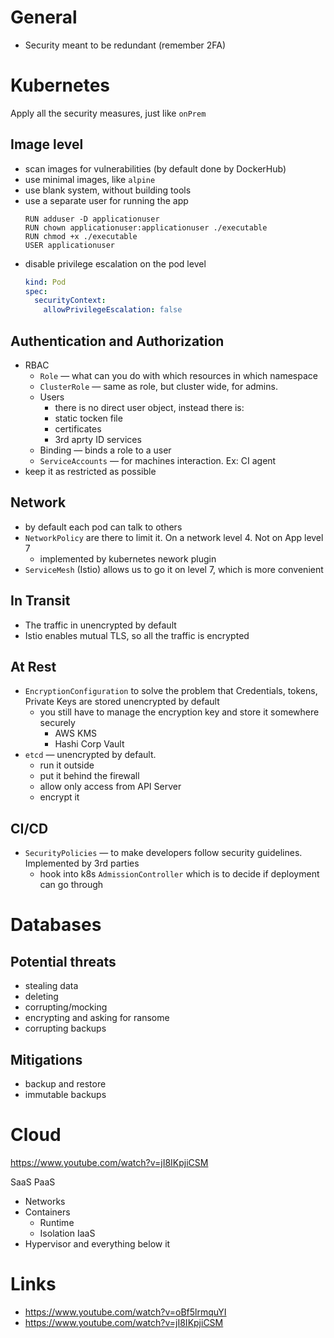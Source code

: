 # General
- Security meant to be redundant (remember 2FA)

# Kubernetes
Apply all the security measures, just like `onPrem`

## Image level
- scan images for vulnerabilities (by default done by DockerHub)
- use minimal images, like `alpine`
- use blank system, without building tools
- use a separate user for running the app
  ```docker
  RUN adduser -D applicationuser
  RUN chown applicationuser:applicationuser ./executable
  RUN chmod +x ./executable
  USER applicationuser
  ```
- disable privilege escalation on the pod level
  ```yaml
  kind: Pod
  spec:
    securityContext:
      allowPrivilegeEscalation: false
  ```

## Authentication and Authorization
- RBAC
  - `Role` — what can you do with which resources in which namespace
  - `ClusterRole` — same as role, but cluster wide, for admins.  
  - Users 
    - there is no direct user object, instead there is:
    - static tocken file
    - certificates
    - 3rd aprty ID services
  - Binding — binds a role to a user
  - `ServiceAccounts` — for machines interaction. Ex: CI agent
- keep it as restricted as possible

## Network

- by default each pod can talk to others
- `NetworkPolicy` are there to limit it. On a network level 4. Not on App level 7
  - implemented by kubernetes nework plugin
- `ServiceMesh` (Istio) allows us to go it on level 7, which is more convenient

## In Transit
- The traffic in unencrypted by default
- Istio enables mutual TLS, so all the traffic is encrypted

## At Rest
- `EncryptionConfiguration` to solve the problem that Credentials, tokens, Private Keys are stored unencrypted by default
  - you still have to manage the encryption key and store it somewhere securely
    - AWS KMS
    - Hashi Corp Vault
- `etcd` — unencrypted by default. 
  - run it outside
  - put it behind the firewall
  - allow only access from API Server
  - encrypt it

## CI/CD
- `SecurityPolicies` — to make developers follow security guidelines. Implemented by 3rd parties
  - hook into k8s `AdmissionController` which is to decide if deployment can go through

# Databases

## Potential threats
- stealing data
- deleting
- corrupting/mocking
- encrypting and asking for ransome
- corrupting backups

## Mitigations
- backup and restore
- immutable backups

# Cloud

https://www.youtube.com/watch?v=jI8IKpjiCSM

SaaS
PaaS
- Networks
- Containers
  - Runtime
  - Isolation
IaaS
- Hypervisor and everything below it


# Links
- https://www.youtube.com/watch?v=oBf5lrmquYI
- https://www.youtube.com/watch?v=jI8IKpjiCSM
